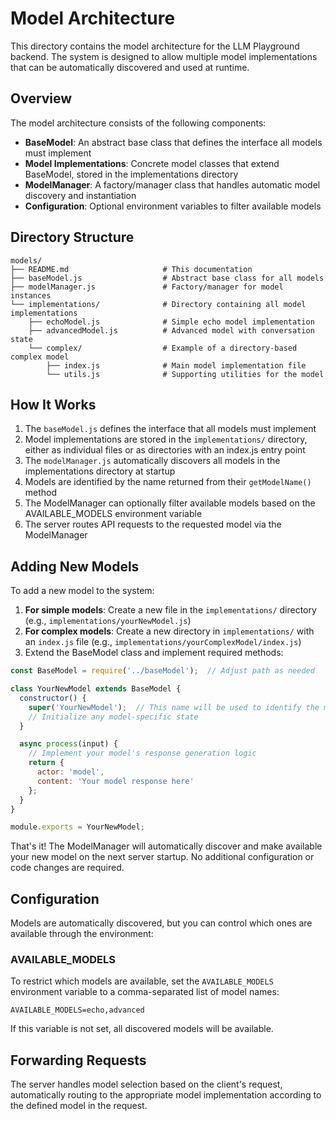 # Model Architecture

This directory contains the model architecture for the LLM Playground backend. The system is designed to allow multiple model implementations that can be automatically discovered and used at runtime.

## Overview

The model architecture consists of the following components:

- **BaseModel**: An abstract base class that defines the interface all models must implement
- **Model Implementations**: Concrete model classes that extend BaseModel, stored in the implementations directory
- **ModelManager**: A factory/manager class that handles automatic model discovery and instantiation
- **Configuration**: Optional environment variables to filter available models

## Directory Structure

```
models/
├── README.md                     # This documentation
├── baseModel.js                  # Abstract base class for all models
├── modelManager.js               # Factory/manager for model instances
└── implementations/              # Directory containing all model implementations
    ├── echoModel.js              # Simple echo model implementation
    ├── advancedModel.js          # Advanced model with conversation state
    └── complex/                  # Example of a directory-based complex model
        ├── index.js              # Main model implementation file
        └── utils.js              # Supporting utilities for the model
```

## How It Works

1. The `baseModel.js` defines the interface that all models must implement
2. Model implementations are stored in the `implementations/` directory, either as individual files or as directories with an index.js entry point
3. The `modelManager.js` automatically discovers all models in the implementations directory at startup
4. Models are identified by the name returned from their `getModelName()` method
5. The ModelManager can optionally filter available models based on the AVAILABLE_MODELS environment variable
6. The server routes API requests to the requested model via the ModelManager

## Adding New Models

To add a new model to the system:

1. **For simple models**: Create a new file in the `implementations/` directory (e.g., `implementations/yourNewModel.js`)
2. **For complex models**: Create a new directory in `implementations/` with an `index.js` file (e.g., `implementations/yourComplexModel/index.js`)
3. Extend the BaseModel class and implement required methods:

```javascript
const BaseModel = require('../baseModel');  // Adjust path as needed

class YourNewModel extends BaseModel {
  constructor() {
    super('YourNewModel');  // This name will be used to identify the model
    // Initialize any model-specific state
  }

  async process(input) {
    // Implement your model's response generation logic
    return {
      actor: 'model',
      content: 'Your model response here'
    };
  }
}

module.exports = YourNewModel;
```

That's it! The ModelManager will automatically discover and make available your new model on the next server startup. No additional configuration or code changes are required.

## Configuration

Models are automatically discovered, but you can control which ones are available through the environment:

### AVAILABLE_MODELS

To restrict which models are available, set the `AVAILABLE_MODELS` environment variable to a comma-separated list of model names:

```
AVAILABLE_MODELS=echo,advanced
```

If this variable is not set, all discovered models will be available.

## Forwarding Requests

The server handles model selection based on the client's request, automatically routing to the appropriate model implementation according to the defined model in the request.
